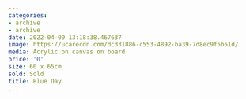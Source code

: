 ```yaml
---
categories:
- archive
- archive
date: 2022-04-09 13:18:38.467637
image: https://ucarecdn.com/dc331886-c553-4892-ba39-7d8ec9f5b51d/
media: Acrylic on canvas on board
price: '0'
size: 60 x 65cm
sold: Sold
title: Blue Day
...
```

